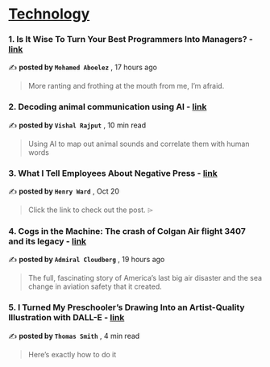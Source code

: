 
<h1><a href=https://medium.com/tag/technology/recommended target="_blank" rel="noopener noreferrer">Technology</a></h1>
<h3>1. Is It Wise To Turn Your Best Programmers Into Managers? - <a href=https://medium.com/@mohaboelez/is-it-wise-to-turn-your-best-programmers-into-managers-0d7c7dc05ea5?source=tag_recommended_feed---------0-84----------technology----------641696de_aabb_4ff6_8ca4_15b46b124c42------- target="_blank" rel="noopener noreferrer">link</a></h3>

✍️ **posted by `Mohamed Aboelez`** <date> , 17 hours ago</date>

<blockquote>More ranting and frothing at the mouth from me, I’m afraid.</blockquote>

<h3>2. Decoding animal communication using AI - <a href=https://medium.com/aiguys/decoding-animal-communication-using-ai-dda7b01425f1?source=tag_recommended_feed---------1-107----------technology----------641696de_aabb_4ff6_8ca4_15b46b124c42------- target="_blank" rel="noopener noreferrer">link</a></h3>

✍️ **posted by `Vishal Rajput`** <date> , 10 min read</date>

<blockquote>Using AI to map out animal sounds and correlate them with human words</blockquote>

<h3>3. What I Tell Employees About Negative Press - <a href=https://medium.com/@henrysward/what-i-tell-employees-about-negative-press-7c134e7a601c?source=tag_recommended_feed---------2-85----------technology----------641696de_aabb_4ff6_8ca4_15b46b124c42------- target="_blank" rel="noopener noreferrer">link</a></h3>

✍️ **posted by `Henry Ward`** <date> , Oct 20</date>

<blockquote>Click the link to check out the post. ⌲</blockquote>

<h3>4. Cogs in the Machine: The crash of Colgan Air flight 3407 and its legacy - <a href=https://medium.com/@admiralcloudberg/cogs-in-the-machine-the-crash-of-colgan-air-flight-3407-and-its-legacy-df0072def433?source=tag_recommended_feed---------3-84----------technology----------641696de_aabb_4ff6_8ca4_15b46b124c42------- target="_blank" rel="noopener noreferrer">link</a></h3>

✍️ **posted by `Admiral Cloudberg`** <date> , 19 hours ago</date>

<blockquote>The full, fascinating story of America’s last big air disaster and the sea change in aviation safety that it created.</blockquote>

<h3>5. I Turned My Preschooler’s Drawing Into an Artist-Quality Illustration with DALL-E - <a href=https://medium.com/the-generator/i-turned-my-preschoolers-drawing-into-an-artist-quality-illustration-with-dall-e-f8880d8b2afe?source=tag_recommended_feed---------4-107----------technology----------641696de_aabb_4ff6_8ca4_15b46b124c42------- target="_blank" rel="noopener noreferrer">link</a></h3>

✍️ **posted by `Thomas Smith`** <date> , 4 min read</date>

<blockquote>Here’s exactly how to do it</blockquote>

